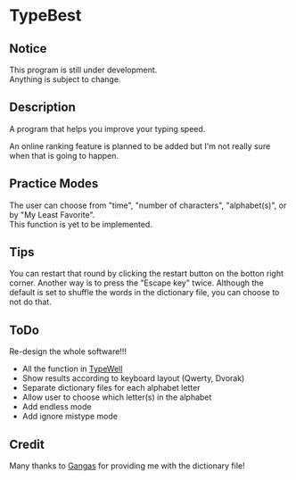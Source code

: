 TypeBest
========

Notice
------
This program is still under development.  
Anything is subject to change.  

Description
-----------
A program that helps you improve your typing speed.

An online ranking feature is planned to be added but I'm not really sure when that is going to happen.

Practice Modes
--------------
The user can choose from "time", "number of characters", "alphabet(s)", or by "My Least Favorite".  
This function is yet to be implemented.  

Tips
----
You can restart that round by clicking the restart button on the botton right corner. Another way is to press the "Escape key" twice. Although the default is set to shuffle the words in the dictionary file, you can choose to not do that.  

ToDo
----
Re-design the whole software!!!

* All the function in [TypeWell](http://members.jcom.home.ne.jp/gangas2/download.html)
* Show results according to keyboard layout (Qwerty, Dvorak)
* Separate dictionary files for each alphabet letter
* Allow user to choose which letter(s) in the alphabet
* Add endless mode
* Add ignore mistype mode

Credit
------
Many thanks to [Gangas](http://www.twfan.com/) for providing me with the dictionary file!  
